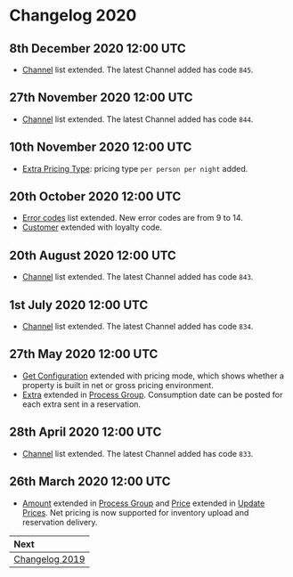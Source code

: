 # Changelog 2020

## 8th December 2020 12:00 UTC

* [Channel](../channels/README.md) list extended. The latest Channel added has code `845`.

## 27th November 2020 12:00 UTC

* [Channel](../channels/README.md) list extended. The latest Channel added has code `844`.

## 10th November 2020 12:00 UTC

* [Extra Pricing Type](../mews-operations/reservations.md#extra-pricing-types): pricing type `per person per night` added.

## 20th October 2020 12:00 UTC

* [Error codes](../guidelines/responses.md#error) list extended. New error codes are from 9 to 14.
* [Customer](../mews-operations/reservations.md#customer) extended with loyalty code.

## 20th August 2020 12:00 UTC

* [Channel](../channels/README.md) list extended. The latest Channel added has code `843`.

## 1st July 2020 12:00 UTC

* [Channel](../channels/README.md) list extended. The latest Channel added has code `834`.

## 27th May 2020 12:00 UTC

* [Get Configuration](../mews-operations/configuration.md#get-configuration) extended with pricing mode, which shows whether a property is built in net or gross pricing environment.
* [Extra](../mews-operations/reservations.md#extra) extended in [Process Group](../mews-operations/reservations.md#process-group). Consumption date can be posted for each extra sent in a reservation. 

## 28th April 2020 12:00 UTC

* [Channel](../channels/README.md) list extended. The latest Channel added has code `833`.

## 26th March 2020 12:00 UTC

* [Amount](../mews-operations/reservations.md#amount) extended in [Process Group](../mews-operations/reservations.md#process-group) and [Price](../channel-manager-operations/operations.md#price) extended in [Update Prices](../channel-manager-operations/operations.md#update-prices). Net pricing is now supported for inventory upload and reservation delivery.

| Next |
| :-- |
| [Changelog 2019](changelog2019.md) |
